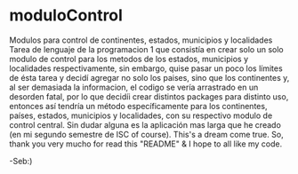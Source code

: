 # moduloControl
Modulos para control de continentes, estados, municipios y localidades
Tarea de lenguaje de la programacion 1 que consistía en crear solo un solo modulo de control para los  metodos de los estados, municipios y localidades respectivamente,
sin embargo, quise pasar un poco los límites de ésta tarea y decidí agregar no solo los paises, sino que los continentes y, al ser demasiada la informacion, el codigo se
vería arrastrado en un desorden fatal, por lo que decidíi crear distintos packages para distinto uso, entonces así tendría un método específicamente para los continentes,
países, estados, municipios y localidades, con su respectivo modulo de control central.
Sin dudar alguna es la aplicación mas larga que he creado (en mi segundo semestre de ISC of course). This's a dream come true.
So, thank you very mucho for read this "README" & I hope to all like my code.

-Seb:)
